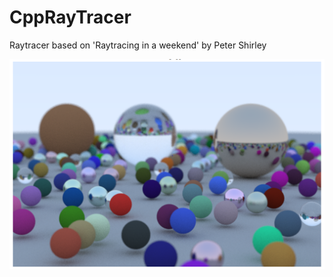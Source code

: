 # CppRayTracer
Raytracer based on 'Raytracing in a weekend' by Peter Shirley

![final](https://github.com/Cinder-Binder/CppRayTracer/blob/master/final.PNG)
